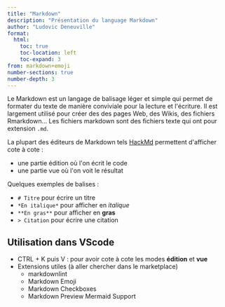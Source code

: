```yaml
---
title: "Markdown"
description: "Présentation du language Markdown"
author: "Ludovic Deneuville"
format: 
  html:
    toc: true
    toc-location: left
    toc-expand: 3
from: markdown+emoji
number-sections: true
number-depth: 3
---
```


Le Markdown est un langage de balisage léger et simple qui permet de formater du texte de manière conviviale pour la lecture et l'écriture. Il est largement utilisé pour créer des des pages Web, des Wikis, des fichiers Rmarkdown... Les fichiers markdown sont des fichiers texte qui ont pour extension `.md`.

La plupart des éditeurs de Markdown tels [HackMd](https://hackmd.io/) permettent d'afficher cote à cote :

- une partie édition où l'on écrit le code
- une partie vue où l'on voit le résultat

Quelques exemples de balises :

- `# Titre` pour écrire un titre
- `*En italique*` pour afficher en *italique*
- `**En gras**` pour afficher en **gras**
- `> Citation` pour écrire une citation

## Utilisation dans VScode

- CTRL + K puis V : pour avoir cote à cote les modes **édition** et **vue**
- Extensions utiles (à aller chercher dans le marketplace)
  - markdownlint
  - Markdown Emoji
  - Markdown Checkboxes
  - Markdown Preview Mermaid Support
